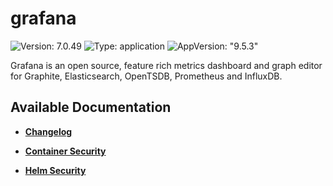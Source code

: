 # grafana

![Version: 7.0.49](https://img.shields.io/badge/Version-7.0.49-informational?style=flat-square) ![Type: application](https://img.shields.io/badge/Type-application-informational?style=flat-square) ![AppVersion: "9.5.3"](https://img.shields.io/badge/AppVersion-"9.5.3"-informational?style=flat-square)

Grafana is an open source, feature rich metrics dashboard and graph editor for Graphite, Elasticsearch, OpenTSDB, Prometheus and InfluxDB.

## Available Documentation

- [**Changelog**](CHANGELOG)

- [**Container Security**](container-security)

- [**Helm Security**](helm-security)


